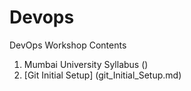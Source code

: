 # Devops
DevOps Workshop Contents

1. Mumbai University Syllabus ()
2. [Git Initial Setup] (git_Initial_Setup.md)
